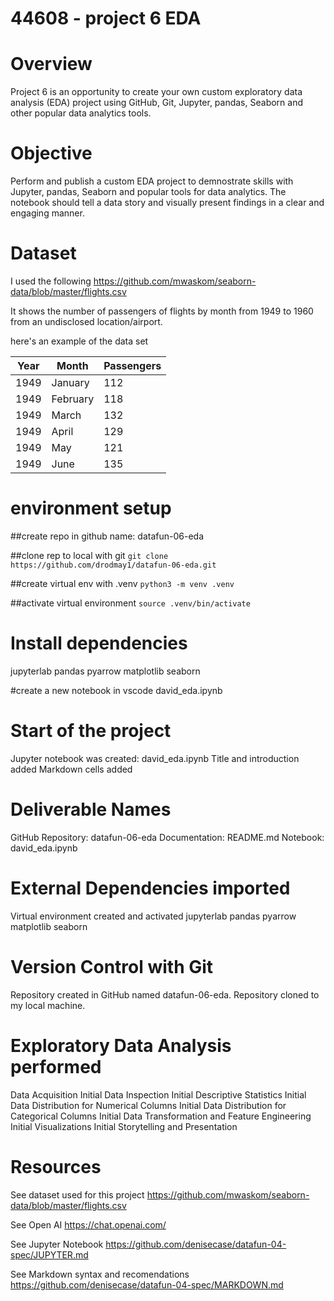 # 44608 - project 6 EDA

# Overview
Project 6 is an opportunity to create your own custom exploratory data analysis (EDA) project using GitHub, Git, Jupyter, pandas, Seaborn and other popular data analytics tools.

# Objective
Perform and publish a custom EDA project to demnostrate skills with Jupyter, pandas, Seaborn and popular tools for data analytics. The notebook should tell a data story and visually present findings in a clear and engaging manner.

# Dataset
I used the following
https://github.com/mwaskom/seaborn-data/blob/master/flights.csv

It shows the number of passengers of flights by month from 1949 to 1960 from an undisclosed location/airport.

here's an example of the data set

| Year     | Month    | Passengers |
|----------|----------|------------|
| 1949     | January  | 112        |
| 1949     | February | 118        |
| 1949     | March    | 132        |
| 1949     | April    | 129        |
| 1949     | May      | 121        |
| 1949     | June     | 135        |



# environment setup

##create repo in github
name: datafun-06-eda

##clone rep to local with git
``git clone https://github.com/drodmay1/datafun-06-eda.git``

##create virtual env with .venv
``python3 -m venv .venv``

##activate virtual environment
``source .venv/bin/activate``

# Install dependencies
jupyterlab
pandas
pyarrow
matplotlib
seaborn

#create a new notebook in vscode
david_eda.ipynb

# Start of the project

Jupyter notebook was created: david_eda.ipynb
Title and introduction added
Markdown cells added


# Deliverable Names
GitHub Repository: datafun-06-eda
Documentation: README.md
Notebook: david_eda.ipynb

# External Dependencies imported
Virtual environment created and activated
jupyterlab
pandas
pyarrow
matplotlib
seaborn

# Version Control with Git
Repository created in GitHub named datafun-06-eda.
Repository cloned to my local machine.

# Exploratory Data Analysis performed
Data Acquisition
Initial Data Inspection
Initial Descriptive Statistics
Initial Data Distribution for Numerical Columns
Initial Data Distribution for Categorical Columns
Initial Data Transformation and Feature Engineering
Initial Visualizations
Initial Storytelling and Presentation

# Resources
See dataset used for this project
https://github.com/mwaskom/seaborn-data/blob/master/flights.csv

See Open AI
https://chat.openai.com/

See Jupyter Notebook
https://github.com/denisecase/datafun-04-spec/JUPYTER.md

See Markdown syntax and recomendations
https://github.com/denisecase/datafun-04-spec/MARKDOWN.md






